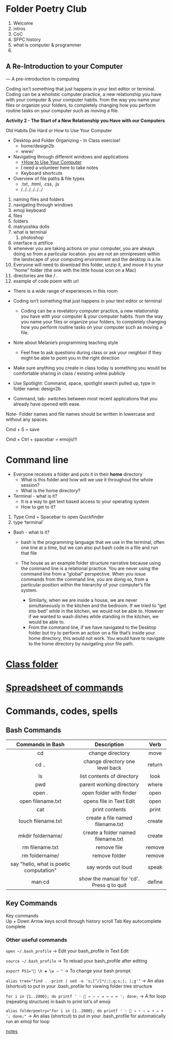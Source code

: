 # Folder Poetry Club

1. Welcome
2. intros
3. CoC
4. SFPC history
5. what is computer & programmer
6. 

## A Re-Introduction to your Computer

— A pre-introduction to computing

Coding isn’t something that just happens in your text editor or terminal. Coding can be a wholistic computer practice, a new relationship you have with your computer & your computer habits. from the way you name your files or organize your folders, to completely changing how you perform routine tasks on your computer such as moving a file.

**Activity 2 - The Start of a New Relationship you Have with our Computers**

Old Habits Die Hard or How to Use Your Computer

- Desktop and Folder Organizing - In Class exercise!
    - home/design2b
    - www/
- Navigating through different windows and applications
    - [+How to Use Your Computer](https://paper.dropbox.com/doc/kqWk6aC6zgmpVkIowBrg3)
    - I need a volunteer here to take notes
    - Keyboard shortcuts
- Overview of file paths & file types
    - .txt, .html, .css, .js
    - /../../../../../
1. naming files and folders
2. navigating through windows
3. emoji keyboard
4. files
5. folders
6. matryoshka dolls
7. what is terminal
    1. photoshop
8. interface is artifice
9. whenever you are taking actions on your computer, you are always doing so from a particular location. you are not an omnipresent within the landscape of your computing environment and the desktop is a lie.
10. Everyone will need to download this folder, unzip it, and move it to your “home” folder (the one with the little house icon on a Mac)
11. directories are like / .   
12. example of code poem with url
- There is a wide range of experiences in this room
- Coding isn’t something that just happens in your text editor or terminal
    - Coding can be a revelatory computer practice, a new relationship you have with your computer & your computer habits. from the way you name your files or organize your folders, to completely changing how you perform routine tasks on your computer such as moving a file.
- Note about Melanie’s programming teaching style
    - Feel free to ask questions during class or ask your neighbor if they might be able to point you in the right direction
- Make sure anything you create in class today is something you would be comfortable sharing in class / existing online publicly

- Use Spotlight: Command, space, spotlight search pulled up, type in folder name: design2b
- Command, tab- switches between most recent applications that you already have opened with ease.

Note- Folder names and file names should be written in lowercase and without any spaces.

Cmd + S = save

Cmd + Ctrl + spacebar = emojis!!!

# Command line

- Everyone receives a folder and puts it in their **home** directory
    - What is this folder and how will we use it throughout the whole session?
    - What is the home directory?
- Terminal - what is it?
    - It is a way to get text based access to your operating system
    - How to get to it?
1. Type Cmd + Spacebar to open Quickfinder
2. type ‘terminal’
- Bash - what is it?
    - bash is the programming language that we use in the terminal, often one line at a time, but we can also put bash code in a file and run that file

    - The house as an example folder structure narrative because using the command line is a relational practice. You are never using the command line from a “global” perspective. When you issue commands from the command line, you are doing so, from a particular position within the hierarchy of your computer’s file system.
        - Similarly, when we are inside a house, we are never simultaneously in the kitchen and the bedroom. If we tried to “get into bed” while in the kitchen, we would not be able to. However if we wanted to wash dishes while standing in the kitchen, we would be able to.
        - From the command line, if we have navigated to the Desktop folder but try to perform an action on a file that’s inside your home directory, this would not work. You would have to navigate to the home directory by navigating your file path.

# [Class folder](https://www.notion.so/melaniehoff/Folder-Structure-Narratives-b138497cf2a44e6f9f90c3a78b2bcc01#8a54cef58fe04a2d9d960e5ca6c79b69)

# [Spreadsheet of commands](https://docs.google.com/spreadsheets/d/1vooOk6UczgGD8eLHbizH6kIYJl0DVEpxyo7GEr266KY/edit#gid=0)

# Commands, codes, spells

## Bash Commands

**Commands in Bash**|**Description**|**Verb**
:-----:|:-----:|:-----:
cd|change directory|move
cd ..|change directory one level back|return
ls|list contents of directory|look
pwd|parent working directory|where
open .|open folder with finder|open
open filename.txt|opens file in Text Edit|open
cat|print contents|print
touch filename.txt|create a file named filename.txt|create
mkdir foldername/|create a folder named filename.txt|create
rm filename.txt|remove file|remove
rm foldername/|remove folder|remove
say "hello, what is poetic computation"|say words out loud|speak
man cd|show the manual for 'cd'. Press q to quit|define

## Key Commands
Key commands		
Up + Down Arrow keys	scroll through history	scroll
Tab Key	autocomplete	complete

### Other useful commands

`open ~/.bash_profile` → Edit your bash_profile in Text Edit

`source ~/.bash_profile` → To reload your bash_profile after editing

`export PS1="🌸 \h ✸ \w ⇢ "` → To change your bash prompt

`alias tree="find . -print | sed -e 's;[^/]*/;|;g;s;|; |;g'"` → An alias (shortcut) to put in your .bash_profile for viewing folder tree structure

`for i in {1..2000}; do printf ' ♡ 📂 → ➩ ➪ ➫ ➬ ➭ ➮ '; done;` → A for loop (repeating structure) in bash to print lot's of emoji

`alias folderpoetry="for i in {1..2000}; do printf ' ♡ 📂 → ➩ ➪ ➫ ➬ ➭ ➮ '; done;"` → An alias (shortcut) to put in your .bash_profile for automatically run an emoji for loop

[notes](https://www.notion.so/c8e1b02d53f148f98fee34c19ea2655e)
